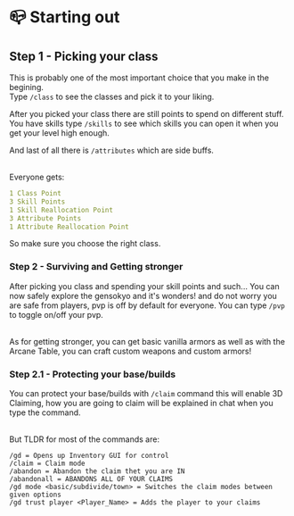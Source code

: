 # 📪 Starting out

## Step 1 - Picking your class

This is probably one of the most important choice that you make in the begining.<br>
Type `/class` to see the classes and pick it to your liking.

After you picked your class there are still points to spend on different stuff.<br>
You have skills type `/skills` to see which skills you can open it when you get your level high enough.

And last of all there is `/attributes` which are side buffs.<br><br>

Everyone gets:

```yaml
1 Class Point
3 Skill Points
1 Skill Reallocation Point
3 Attribute Points
1 Attribute Reallocation Point
```

So make sure you choose the right class.

### Step 2 - Surviving and Getting stronger

After picking you class and spending your skill points and such... You can now safely explore the gensokyo and it's wonders! and do not worry you are safe from players, pvp is off by default for everyone. You can type `/pvp` to toggle on/off your pvp.<br><br>

As for getting stronger, you can get basic vanilla armors as well as with the Arcane Table, you can craft custom weapons and custom armors!

### Step 2.1 - Protecting your base/builds

You can protect your base/builds with `/claim` command this will enable 3D Claiming, how you are going to claim will be explained in chat when you type the command.<br><br>

But TLDR for most of the commands are:

```
/gd = Opens up Inventory GUI for control
/claim = Claim mode
/abandon = Abandon the claim thet you are IN
/abandonall = ABANDONS ALL OF YOUR CLAIMS
/gd mode <basic/subdivide/town> = Switches the claim modes between given options
/gd trust player <Player_Name> = Adds the player to your claims
```
